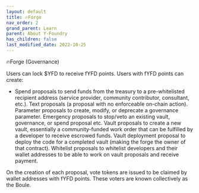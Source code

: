 ```yaml
---
layout: default
title: 🔥Forge
nav_order: 2
grand_parent: Learn
parent: About Y-Foundry
has_children: false
last_modified_date: 2022-10-25
---
```


🔥Forge (Governance)


Users can lock $YFD to receive fYFD points.
Users with fYFD points can create:


* Spend proposals to send funds from the treasury to a pre-whitelisted recipient address (service provider, community contributor, consultant, etc.).
Text proposals (a proposal with no enforceable on-chain action).
Parameter proposals to create, modify, or deprecate a governance parameter.
Emergency proposals to stop/veto an existing vault, governance, or spend proposal etc.
Vault proposals to create a new vault, essentially a community-funded work order that can be fulfilled by a developer to receive escrowed funds.
Vault deployment proposal to deploy the code for a completed vault (making the forge the owner of that contract).
Whitelist proposals to whitelist developers and their wallet addresses to be able to work on vault proposals and receive payment.


On the creation of each proposal, vote tokens are issued to be claimed by wallet addresses with fYFD points. These voters are known collectively as the Boule.